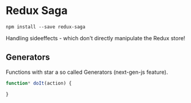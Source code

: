 # Redux Saga

`npm install --save redux-saga`

Handling sideeffects - which don't directly manipulate the Redux store!

## Generators

Functions with star a so called Generators (next-gen-js feature).

~~~js
function* doIt(action) {

}
~~~